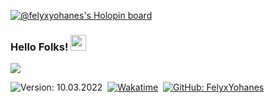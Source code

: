
[![@felyxyohanes's Holopin board](https://holopin.me/felyxyohanes)](https://holopin.io/@felyxyohanes)

### Hello Folks! [<img src="https://media.giphy.com/media/hvRJCLFzcasrR4ia7z/giphy.gif" width="25px">](https://github.com/FelyxYohanes/)

<img src="https://raw.githubusercontent.com/Asmit2952/Asmit2952/master/src/header_.png?token=ATQS65TR7ETTG5RLJUDIDBLBN34HE">

![Version: 10.03.2022](https://img.shields.io/badge/version-10.03.2022-informational)&nbsp;
[![Wakatime](https://wakatime.com/badge/user/86dab614-3d73-414f-ac95-9d23f118db89.svg)](https://wakatime.com/@FelyxYohanes)&nbsp;
[![GitHub: FelyxYohanes](https://img.shields.io/github/followers/FelyxYohanes?label=follow&style=social)](https://github.com/FelyxYohanes)&nbsp;
